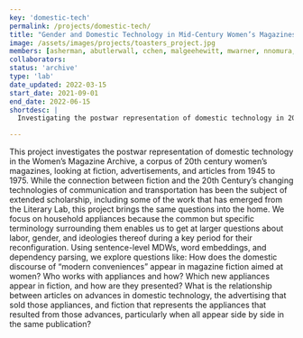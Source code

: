 ```yaml
---
key: 'domestic-tech'
permalink: /projects/domestic-tech/
title: "Gender and Domestic Technology in Mid-Century Women’s Magazines"
image: /assets/images/projects/toasters_project.jpg
members: [asherman, abutlerwall, cchen, malgeehewitt, mwarner, nnomura, qdombrowski, zleniarska]
collaborators:
status: 'archive'
type: 'lab'
date_updated: 2022-03-15
start_date: 2021-09-01
end_date: 2022-06-15
shortdesc: |
  Investigating the postwar representation of domestic technology in 20th century women’s magazines

---
```


This project investigates the postwar representation of domestic technology in the Women’s Magazine Archive, a corpus of 20th century women’s magazines, looking at fiction, advertisements, and articles from 1945 to 1975. While the connection between fiction and the 20th Century’s changing technologies of communication and transportation has been the subject of extended scholarship, including some of the work that has emerged from the Literary Lab, this project brings the same questions into the home. We focus on household appliances because the common but specific terminology surrounding them enables us to get at larger questions about labor, gender, and ideologies thereof during a key period for their reconfiguration. Using sentence-level MDWs, word embeddings, and dependency parsing, we explore questions like: How does the domestic discourse of “modern conveniences” appear in magazine fiction aimed at women? Who works with appliances and how? Which new appliances appear in fiction, and how are they presented? What is the relationship between articles on advances in domestic technology, the advertising that sold those appliances, and fiction that represents the appliances that resulted from those advances, particularly when all appear side by side in the same publication?
